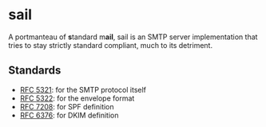 # sail
A portmanteau of **s**tandard m**ail**, sail is an SMTP server implementation
that tries to stay strictly standard compliant, much to its detriment.

## Standards
- [RFC 5321][bible]: for the SMTP protocol itself
- [RFC 5322][cobible]: for the envelope format
- [RFC 7208][arcbible]: for SPF definition
- [RFC 6376][arcobible]: for DKIM definition

[bible]: https://datatracker.ietf.org/doc/html/rfc5321
[cobible]: https://datatracker.ietf.org/doc/html/rfc5322
[arcbible]: https://datatracker.ietf.org/doc/html/rfc7208
[arcobible]: https://datatracker.ietf.org/doc/html/rfc6376

